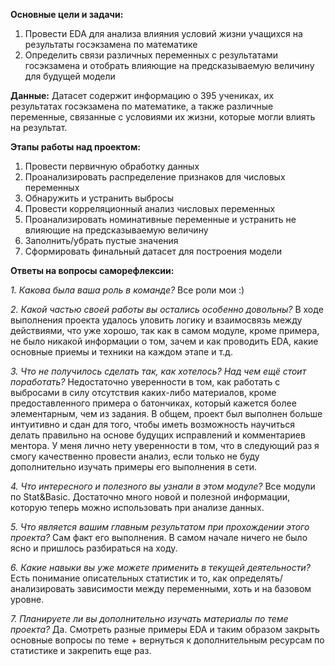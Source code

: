 **Основные цели и задачи:**
1. Провести EDA для анализа влияния условий жизни учащихся на результаты госэкзамена по математике
2. Определить связи различных переменных с результатами госэкзамена и отобрать влияющие на предсказываемую величину для будущей модели

**Данные:**
Датасет содержит информацию о 395 учениках, их результатах госэкзамена по математике, а также различные переменные, связанные с условиями их жизни, которые могли влиять на результат.

**Этапы работы над проектом:**
1. Провести первичную обработку данных 
2. Проанализировать распределение признаков  для числовых переменных
3. Обнаружить и устранить выбросы
4. Провести корреляционный анализ числовых переменных
5. Проанализировать номинативные переменные и устранить не влияющие на предсказываемую величину 
6. Заполнить/убрать пустые значения 
7. Сформировать финальный датасет для построения модели

**Ответы на вопросы саморефлексии:**

_1. Какова была ваша роль в команде?_
Все роли мои :)

_2. Какой частью своей работы вы остались особенно довольны?_
В ходе выполнения проекта удалось уловить логику и взаимосвязь между действиями, что уже хорошо, так как в самом модуле, кроме примера, не было никакой информации о том, зачем и как проводить EDA, какие основные приемы и техники на каждом этапе и т.д.

_3. Что не получилось сделать так, как хотелось? Над чем ещё стоит поработать?_
Недостаточно уверенности в том, как работать с выбросами в силу отсутствия каких-либо материалов, кроме предоставленного примера о батончиках, который кажется более элементарным, чем из задания. В общем, проект был выполнен больше интуитивно и сдан для того, чтобы иметь возможность научиться делать правильно на основе будущих исправлений и комментариев ментора. У меня лично нету уверенности в том, что в следующий раз я смогу качественно провести анализ, если только не буду дополнительно изучать примеры его выполнения в сети.

_4. Что интересного и полезного вы узнали в этом модуле?_
Все модули по Stat&Basic. Достаточно много новой и полезной информации, которую теперь можно использовать при анализе данных.

_5. Что является вашим главным результатом при прохождении этого проекта?_
Сам факт его выполнения. В самом начале ничего не было ясно и пришлось разбираться на ходу.

_6. Какие навыки вы уже можете применить в текущей деятельности?_
Есть понимание описательных статистик и то, как определять/анализировать зависимости между переменными, хоть и на базовом уровне.

_7. Планируете ли вы дополнительно изучать материалы по теме проекта?_
Да. Смотреть разные примеры EDA и таким образом закрыть основные вопросы по теме + вернуться к дополнительным ресурсам по статистике и закрепить еще раз. 



